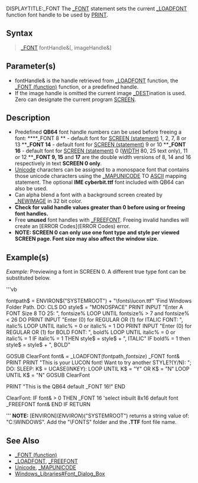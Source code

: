 DISPLAYTITLE:_FONT
The [_FONT](_FONT) statement sets the current [_LOADFONT](_LOADFONT) function font handle to be used by [PRINT](PRINT). 


## Syntax

>  [_FONT](_FONT) fontHandle&[, imageHandle&]


## Parameter(s)

* fontHandle& is the handle retrieved from [_LOADFONT](_LOADFONT) function, the [_FONT (function)](_FONT (function)) function, or a predefined handle.
* If the image handle is omitted the current image [_DEST](_DEST)ination is used. Zero can designate the current program [SCREEN](SCREEN).


## Description

* Predefined **QB64** font handle numbers can be used before freeing a font:
****_FONT 8 ** - default font for [SCREEN (statement)](SCREEN (statement)) 1, 2, 7, 8 or 13
****_FONT 14** - default font for [SCREEN (statement)](SCREEN (statement)) 9 or 10
****_FONT 16** - default font for [SCREEN (statement)](SCREEN (statement)) 0 ([WIDTH](WIDTH) 80, 25 text only), 11 or 12
****_FONT 9, 15** and **17** are the double width versions of 8, 14 and 16 respectively in text **SCREEN 0 only**.
* [Unicode](Unicode) characters can be assigned to a monospace font that contains those unicode characters using the [_MAPUNICODE](_MAPUNICODE) TO [ASCII](ASCII) mapping statement. The optional **IME cyberbit.ttf** font included with QB64 can also be used.
* Can alpha blend a font with a background screen created by [_NEWIMAGE](_NEWIMAGE) in 32 bit color.
* **Check for valid handle values greater than 0 before using or freeing font handles.**
* Free **unused** font handles with [_FREEFONT](_FREEFONT). Freeing invalid handles will create an [ERROR Codes](ERROR Codes) error.
* **NOTE: SCREEN 0 can only use one font type and style per viewed SCREEN page. Font size may also affect the window size.**


## Example(s)

*Example:* Previewing a font in SCREEN 0. A different true type font can be substituted below. 

'''vb


fontpath$ = ENVIRON$("SYSTEMROOT") + "\fonts\lucon.ttf" 'Find Windows Folder Path.
DO: CLS
  DO
    style$ = "MONOSPACE"
    PRINT
    INPUT "Enter A FONT Size 8 TO 25: ", fontsize%
  LOOP UNTIL fontsize% > 7 and fontsize% < 26
  DO
    PRINT
    INPUT "Enter (0) for REGULAR OR (1) for ITALIC FONT: ", italic%
  LOOP UNTIL italic% = 0 or italic% = 1
  DO
    PRINT
    INPUT "Enter (0) for REGULAR OR (1) for BOLD FONT: ", bold%
  LOOP UNTIL italic% = 0 or italic% = 1
  IF italic% = 1 THEN style$ = style$ + ", ITALIC"
  IF bold% = 1 then style$ = style$ + ", BOLD"

  GOSUB ClearFont
  font& = _LOADFONT(fontpath$, fontsize%, style$)
  _FONT font&  
  PRINT
  PRINT "This is your LUCON font! Want to try another STYLE?(Y/N): "; 
  DO: SLEEP: K$ = UCASE$(INKEY$): LOOP UNTIL K$ = "Y" OR K$ = "N"
LOOP UNTIL K$ = "N"
GOSUB ClearFont

PRINT "This is the QB64 default _FONT 16!"
END

ClearFont: 
IF font& > 0 THEN
    _FONT 16   'select inbuilt 8x16 default font
    _FREEFONT font&
END IF
RETURN


'''
**NOTE:** [ENVIRON$](ENVIRON$)("SYSTEMROOT") returns a string value of: "C:\WINDOWS". Add the "\FONTS\" folder and the **.TTF** font file name.




## See Also

* [_FONT (function)](_FONT (function))
* [_LOADFONT](_LOADFONT), [_FREEFONT](_FREEFONT)
* [Unicode](Unicode), [_MAPUNICODE](_MAPUNICODE)
* [Windows_Libraries#Font_Dialog_Box](Windows_Libraries#Font_Dialog_Box)





